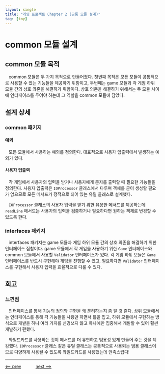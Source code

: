 ```yaml
---
layout: single
title: "게임 프로젝트 Chapter 2 (공통 모듈 설계)"
tag: [toy]
---
```


# common 모듈 설계

## common 모듈 목적

&nbsp;&nbsp; common 모듈은 두 가지 목적으로 만들어졌다.
첫번째 목적은 모든 모듈이 공통적으로 사용할 수 있는 기능들을 제공하기 위함이고,
두번째는 game 모듈과 각 게임 하위 모듈 간의 상호 의존을 해결하기 위함이다.
상호 의존을 해결하기 위해서는 두 모듈 사이에 인터페이스를 두어야 하는데 그 역할을 common 모듈에 담았다.

## 설계 상세

### common 패키지

#### 예외

&nbsp;&nbsp; 모든 모듈에서 사용하는 예외를 정의한다. 대표적으로 사용자 입출력에서 발생하는 예외가 있다.

#### 사용자 입출력

&nbsp;&nbsp; 각 게임에서 사용자의 입력을 받거나 사용자에게 문자를 출력할 때 필요한 기능들을 정의한다.
사용자 입출력은 `IOProcessor` 클래스에서 다루며 객체를 굳이 생성할 필요가 없으므로 모든 메서드가 정적으로 되어 있는 유틸 클래스로 설계했다.

&nbsp;&nbsp; `IOProcessor` 클래스의 사용자 입력을 받기 위한 유용한 메서드를 제공하는데
`readLine` 메서드는 사용자의 입력을 검증하거나 필요하다면 원하는 객체로 변경할 수 있도록 한다.

### interfaces 패키지

&nbsp;&nbsp; interfaces 패키지는 game 모듈과 게임 하위 모듈 간의 상호 의존을 해결하기 위한 인터페이스 집합이다.
game 모듈에서 각 게임을 사용하기 위한 `Game` 인터페이스와 common 모듈에서 사용할 `Validator` 인터페이스가 있다.
각 게임 하위 모듈은 `Game` 인터페이스를 반드시 구현해야 게임을 진행할 수 있고,
필요하다면 `Validator` 인터페이스를 구현해서 사용자 입력을 효율적으로 다룰 수 있다.

## 회고

### 느낀점

&nbsp;&nbsp; 인터페이스를 통해 기능의 정의와 구현을 왜 분리하는지 좀 알 것 같다.
상위 모듈에서는 인터페이스를 통해 각 기능들을 사용만 하면서 틀을 잡고,
하위 모듈에서 구현하는 방식으로 개발을 하니 여러 가지를 신경쓰지 않고 하나에만 집중해서 개발할 수 있어 훨씬 개발하기 편했다.

&nbsp;&nbsp; 와일드카드를 사용하는 것이 메서드를 더 유연하고 범용성 있게 만들어 주는 것을 체감했다.
`IOProcessor` 클래스 같은 유틸 클래스는 공통적으로 사용되는 범용 클래스이므로 다양하게 사용될 수 있도록 와일드카드를 사용했는데 만족스럽다!

___
[<== prev](/game-01) &nbsp;&nbsp;&nbsp;&nbsp;&nbsp;&nbsp;&nbsp;&nbsp;&nbsp;&nbsp; [next ==>](/game-03)